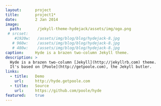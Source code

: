 ```yaml
---
layout:      project
title:       project1*
date:        2 Jan 2014
image:
  path:       /jekyll-theme-hydejack/assets/img/ogo.png
 # srcset:
    #1920w:   /assets/img/blog/blog/hydejack-8.jpg
   # 960w:    /assets/img/blog/blog/hydejack-8.jpg
   # 480w:    /assets/img/blog/blog/hydejack-8.jpg
caption:     Hyde is a brazen two-column Jekyll theme.
description: >
  Hyde is a brazen two-column [Jekyll](http://jekyllrb.com) theme.
  It's based on [Poole](http://getpoole.com), the Jekyll butler.
links:
  - title:   Demo
    url:     http://hyde.getpoole.com
  - title:   Source
    url:     https://github.com/poole/hyde
featured:    true
---
```


